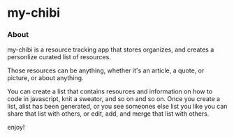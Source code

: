 # my-chibi

### About

my-chibi is a resource tracking app that stores organizes, and creates a personlize curated list of resources.

Those resources can be anything, whether it's an article, a quote, or picture, or about anything.

You can create a list that contains resources and information on how to code in javascript, knit a sweator, 
and so on and so on.
Once you create a list, alist has been generated, or you see someones else list you like you can share that list with others, or edit, add, and merge that list with others.

enjoy!
